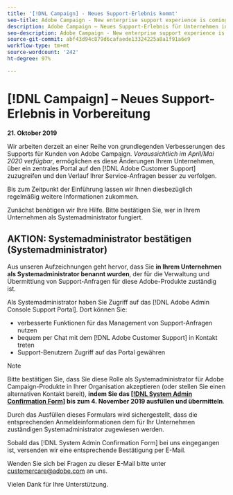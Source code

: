 ```yaml
---
title: '[!DNL Campaign] - Neues Support-Erlebnis kommt'
seo-title: Adobe Campaign - New enterprise support experience is coming
description: Adobe Campaign – Neues Support-Erlebnis für Unternehmen in Vorbereitung
seo-description: Adobe Campaign - New enterprise support experience is coming
source-git-commit: abf43d94c879d6cafaede13324225a8a1f91a6e9
workflow-type: tm+mt
source-wordcount: '242'
ht-degree: 97%

---
```



# [!DNL Campaign] – Neues Support-Erlebnis in Vorbereitung

**21. Oktober 2019**

Wir arbeiten derzeit an einer Reihe von grundlegenden Verbesserungen des Supports für Kunden von Adobe Campaign. *Voraussichtlich im April/Mai 2020 verfügbar*, ermöglichen es diese Änderungen Ihrem Unternehmen, über ein zentrales Portal auf den [!DNL Adobe Customer Support] zuzugreifen und den Verlauf Ihrer Service-Anfragen besser zu verfolgen.

Bis zum Zeitpunkt der Einführung lassen wir Ihnen diesbezüglich regelmäßig weitere Informationen zukommen.

Zunächst benötigen wir Ihre Hilfe. Bitte bestätigen Sie, wer in Ihrem Unternehmen als Systemadministrator fungiert.

## AKTION: Systemadministrator bestätigen (Systemadministrator)

Aus unseren Aufzeichnungen geht hervor, dass Sie **in Ihrem Unternehmen als Systemadministrator benannt wurden**, der für die Verwaltung und Übermittlung von Support-Anfragen für diese Adobe-Produkte zuständig ist.

Als Systemadministrator haben Sie Zugriff auf das [!DNL Adobe Admin Console Support Portal]. Dort können Sie:

* verbesserte Funktionen für das Management von Support-Anfragen nutzen
* bequem per Chat mit dem [!DNL Adobe Customer Support] in Kontakt treten
* Support-Benutzern Zugriff auf das Portal gewähren

>[!NOTE]
>
>Bitte bestätigen Sie, dass Sie diese Rolle als Systemadministrator für Adobe Campaign-Produkte in Ihrer Organisation akzeptieren (oder stellen Sie einen alternativen Kontakt bereit), **indem Sie das [[!DNL System Admin Confirmation Form]](https://adobe.allegiancetech.com/cgi-bin/qwebcorporate.dll?idx=SSSVH6) bis zum 4. November 2019 ausfüllen und übermitteln**.
>
>Durch das Ausfüllen dieses Formulars wird sichergestellt, dass die entsprechenden Anmeldeinformationen dem für Ihr Unternehmen zuständigen Systemadministrator zugewiesen werden.

Sobald das [!DNL System Admin Confirmation Form] bei uns eingegangen ist, versenden wir eine entsprechende Bestätigung per E-Mail.

Wenden Sie sich bei Fragen zu dieser E-Mail bitte unter customercare@adobe.com an uns.

Vielen Dank für Ihre Unterstützung.
